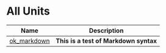 # All Units


| Name | Description |
|---|---|
| [ok_markdown](ok_markdown.md) | **This is a test of Markdown syntax** |

